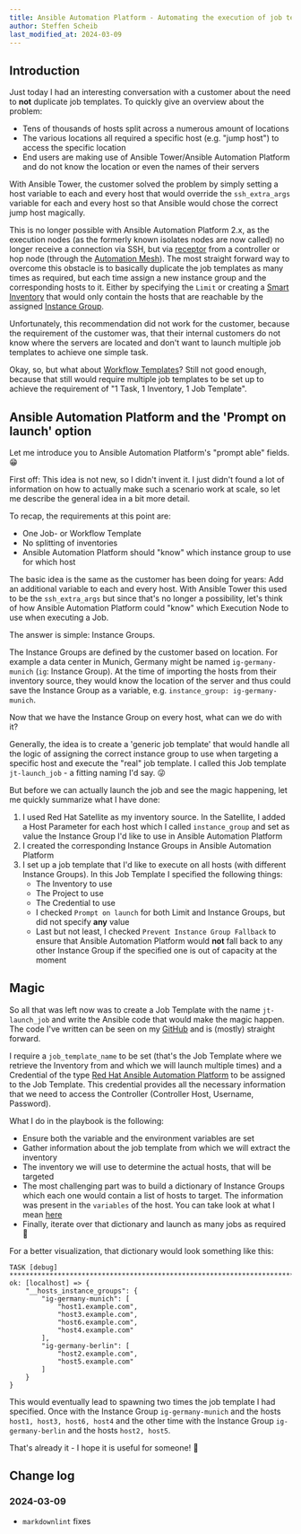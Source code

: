 ```yaml
---
title: Ansible Automation Platform - Automating the execution of job templates and leveraging the 'prompt on launch' feature
author: Steffen Scheib
last_modified_at: 2024-03-09
---
```

## Introduction

Just today I had an interesting conversation with a customer about the need to **not** duplicate job templates. To quickly give an overview about the problem:

- Tens of thousands of hosts split across a numerous amount of locations
- The various locations all required a specific host (e.g. "jump host") to access the specific location
- End users are making use of Ansible Tower/Ansible Automation Platform and do not know the location or even the names of their servers

With Ansible Tower, the customer solved the problem by simply setting a host variable to each and every host that would override the `ssh_extra_args` variable for each and
every host so that Ansible would chose the correct jump host magically.

This is no longer possible with Ansible Automation Platform 2.x, as the execution nodes (as the formerly known isolates nodes are now called) no longer receive a connection
via SSH, but via [receptor](https://github.com/ansible/receptor) from a controller or hop node (through the [Automation Mesh](https://www.ansible.com/products/automation-mesh)).
The most straight forward way to overcome this obstacle is to basically duplicate the job templates as many times as required, but each time assign a new instance group and the
corresponding hosts to it. Either by specifying the `Limit` or creating a
[Smart Inventory](https://docs.ansible.com/automation-controller/latest/html/userguide/inventories.html#smart-inventories) that would only contain the hosts that are reachable
by the assigned [Instance Group](https://docs.ansible.com/automation-controller/latest/html/userguide/instance_groups.html).

Unfortunately, this recommendation did not work for the customer, because the requirement of the customer was, that their internal customers do not know where the servers are
located and don't want to launch multiple job templates to achieve one simple task.

Okay, so, but what about [Workflow Templates](https://docs.ansible.com/ansible-tower/latest/html/userguide/workflows.html)? Still not good enough, because that
still would require multiple job templates to be set up to achieve the requirement of "1 Task, 1 Inventory, 1 Job Template".

## Ansible Automation Platform and the 'Prompt on launch' option

Let me introduce you to Ansible Automation Platform's "prompt able" fields. :grin:

First off: This idea is not new, so I didn't invent it. I just didn't found a lot of information on how to actually make such a scenario work at scale, so let me describe
the general idea in a bit more detail.

To recap, the requirements at this point are:

- One Job- or Workflow Template
- No splitting of inventories
- Ansible Automation Platform should "know" which instance group to use for which host

The basic idea is the same as the customer has been doing for years: Add an additional variable to each and every host. With Ansible Tower this used to be the
`ssh_extra_args` but since that's no longer a possibility, let's think of how Ansible Automation Platform could "know" which Execution Node to use when executing a Job.

The answer is simple: Instance Groups.

The Instance Groups are defined by the customer based on location. For example a data center in Munich, Germany might be named `ig-germany-munich`
(`ig`: Instance Group). At the time of importing the hosts from their inventory source, they would know the location of the server and thus could save the Instance
Group as a variable, e.g. `instance_group: ig-germany-munich`.

Now that we have the Instance Group on every host, what can we do with it?

Generally, the idea is to create a 'generic job template' that would handle all the logic of assigning the correct instance group to use when targeting a specific host and
execute the "real" job template. I called this Job template `jt-launch_job` - a fitting naming I'd say. :stuck_out_tongue_winking_eye:

But before we can actually launch the job and see the magic happening, let me quickly summarize what I have done:

1. I used Red Hat Satellite as my inventory source. In the Satellite, I added a Host Parameter for each host which I called `instance_group` and set as value the Instance Group
   I'd like to use in Ansible Automation Platform
1. I created the corresponding Instance Groups in Ansible Automation Platform
1. I set up a job template that I'd like to execute on all hosts (with different Instance Groups). In this Job Template I specified the following things:
     - The Inventory to use
     - The Project to use
     - The Credential to use
     - I checked `Prompt on launch` for both Limit and Instance Groups, but did not specify **any** value
     - Last but not least, I checked `Prevent Instance Group Fallback` to ensure that Ansible Automation Platform would **not** fall back to any other Instance Group if the
       specified one is out of capacity at the moment

## Magic

So all that was left now was to create a Job Template with the name `jt-launch_job` and write the Ansible code that would make the magic happen. The code I've written can be
seen on my [GitHub](https://github.com/sscheib/ansible-demo-promptable_job_concept) and is (mostly) straight forward.

I require a `job_template_name` to be set (that's the Job Template where we retrieve the Inventory from and which we will launch multiple times) and a Credential of the type
[Red Hat Ansible Automation Platform](https://docs.ansible.com/automation-controller/4.0.0/html/userguide/credentials.html#red-hat-ansible-automation-platform) to be assigned
to the Job Template. This credential provides all the necessary information that we need to access the Controller (Controller Host, Username, Password).

What I do in the playbook is the following:

- Ensure both the variable and the environment variables are set
- Gather information about the job template from which we will extract the inventory
- The inventory we will use to determine the actual hosts, that will be targeted
- The most challenging part was to build a dictionary of Instance Groups which each one would contain a list of hosts to target. The information was present in the `variables`
  of the host. You can take look at what I mean [here](https://github.com/sscheib/ansible-demo-promptable_job_concept/blob/main/launch_jobs.yml#L52)
- Finally, iterate over that dictionary and launch as many jobs as required :slightly_smiling_face:

For a better visualization, that dictionary would look something like this:

```plaintext
TASK [debug] ****************************************************************************************************************************************************************************
ok: [localhost] => {
    "__hosts_instance_groups": {
        "ig-germany-munich": [
            "host1.example.com",
            "host3.example.com",
            "host6.example.com",
            "host4.example.com"
        ],
        "ig-germany-berlin": [
            "host2.example.com",
            "host5.example.com"
        ]
    }
}
```

This would eventually lead to spawning two times the job template I had specified. Once with the Instance Group `ig-germany-munich` and the hosts `host1, host3, host6, host4`
and the other time with the Instance Group `ig-germany-berlin` and the hosts `host2, host5`.

That's already it - I hope it is useful for someone! :slightly_smiling_face:

## Change log

### 2024-03-09

- `markdownlint` fixes
